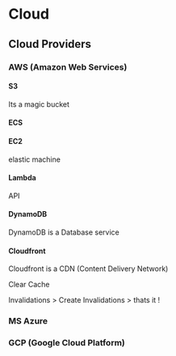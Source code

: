 # Cloud

## Cloud Providers

### AWS (Amazon Web Services)


#### S3
Its a magic bucket

#### ECS

#### EC2

elastic machine

#### Lambda
API

#### DynamoDB

DynamoDB is a Database service

#### Cloudfront

Cloudfront is a CDN (Content Delivery Network)

Clear Cache

Invalidations > Create Invalidations > thats it !

### MS Azure

### GCP (Google Cloud Platform)